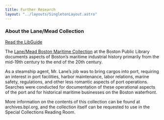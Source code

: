```yaml
---
title: Further Research
layout: "../layouts/SingletonLayout.astro"
---
```


### About the Lane/Mead Collection

[Read the LibGuide](https://guides.bpl.org/maritimeindustry/intro)

The [Lane/Mead Boston Maritime Collection](https://archives.bpl.org/repositories/2/resources/130) at the Boston Public Library documents aspects of Boston’s maritime industrial history primarily from the mid-19th century to the end of the 20th century.

As a steamship agent, Mr. Lane’s job was to bring cargos into port, requiring an interest in port facilities, harbor maintenance, labor relations, marine safety, regulations, and other less romantic aspects of port operations. Searches were conducted for documentation of these operational aspects of the port and for historical maritime businesses on the Boston waterfront.

More information on the contents of this collection can be found at archives.bpl.org, and the collection itself can be requested to use in the Special Collections Reading Room.